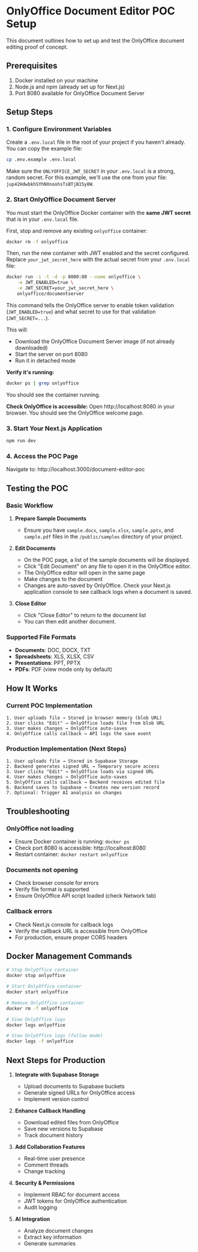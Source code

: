 # OnlyOffice Document Editor POC Setup

This document outlines how to set up and test the OnlyOffice document editing proof of concept.

## Prerequisites

1. Docker installed on your machine
2. Node.js and npm (already set up for Next.js)
3. Port 8080 available for OnlyOffice Document Server

## Setup Steps

### 1. Configure Environment Variables

Create a `.env.local` file in the root of your project if you haven't already. You can copy the example file:

```bash
cp .env.example .env.local
```

Make sure the `ONLYOFFICE_JWT_SECRET` in your `.env.local` is a strong, random secret. For this example, we'll use the one from your file: `jup42HdwbkhSYhNXnoohsTsBTjB15y8W`.

### 2. Start OnlyOffice Document Server

You must start the OnlyOffice Docker container with the **same JWT secret** that is in your `.env.local` file.

First, stop and remove any existing `onlyoffice` container:
```bash
docker rm -f onlyoffice
```

Then, run the new container with JWT enabled and the secret configured. Replace `your_jwt_secret_here` with the actual secret from your `.env.local` file:

```bash
docker run -i -t -d -p 8080:80 --name onlyoffice \
    -e JWT_ENABLED=true \
    -e JWT_SECRET=your_jwt_secret_here \
    onlyoffice/documentserver
```

This command tells the OnlyOffice server to enable token validation (`JWT_ENABLED=true`) and what secret to use for that validation (`JWT_SECRET=...`).

This will:
- Download the OnlyOffice Document Server image (if not already downloaded)
- Start the server on port 8080
- Run it in detached mode

**Verify it's running:**
```bash
docker ps | grep onlyoffice
```

You should see the container running.

**Check OnlyOffice is accessible:**
Open http://localhost:8080 in your browser. You should see the OnlyOffice welcome page.

### 3. Start Your Next.js Application

```bash
npm run dev
```

### 4. Access the POC Page

Navigate to: http://localhost:3000/document-editor-poc

## Testing the POC

### Basic Workflow

1. **Prepare Sample Documents**
   - Ensure you have `sample.docx`, `sample.xlsx`, `sample.pptx`, and `sample.pdf` files in the `/public/samples` directory of your project.

2. **Edit Documents**
   - On the POC page, a list of the sample documents will be displayed.
   - Click "Edit Document" on any file to open it in the OnlyOffice editor.
   - The OnlyOffice editor will open in the same page
   - Make changes to the document
   - Changes are auto-saved by OnlyOffice. Check your Next.js application console to see callback logs when a document is saved.

3. **Close Editor**
   - Click "Close Editor" to return to the document list
   - You can then edit another document.

### Supported File Formats

- **Documents**: DOC, DOCX, TXT
- **Spreadsheets**: XLS, XLSX, CSV
- **Presentations**: PPT, PPTX
- **PDFs**: PDF (view mode only by default)

## How It Works

### Current POC Implementation

```
1. User uploads file → Stored in browser memory (blob URL)
2. User clicks "Edit" → OnlyOffice loads file from blob URL
3. User makes changes → OnlyOffice auto-saves
4. OnlyOffice calls callback → API logs the save event
```

### Production Implementation (Next Steps)

```
1. User uploads file → Stored in Supabase Storage
2. Backend generates signed URL → Temporary secure access
3. User clicks "Edit" → OnlyOffice loads via signed URL
4. User makes changes → OnlyOffice auto-saves
5. OnlyOffice calls callback → Backend receives edited file
6. Backend saves to Supabase → Creates new version record
7. Optional: Trigger AI analysis on changes
```

## Troubleshooting

### OnlyOffice not loading
- Ensure Docker container is running: `docker ps`
- Check port 8080 is accessible: http://localhost:8080
- Restart container: `docker restart onlyoffice`

### Documents not opening
- Check browser console for errors
- Verify file format is supported
- Ensure OnlyOffice API script loaded (check Network tab)

### Callback errors
- Check Next.js console for callback logs
- Verify the callback URL is accessible from OnlyOffice
- For production, ensure proper CORS headers

## Docker Management Commands

```bash
# Stop OnlyOffice container
docker stop onlyoffice

# Start OnlyOffice container
docker start onlyoffice

# Remove OnlyOffice container
docker rm -f onlyoffice

# View OnlyOffice logs
docker logs onlyoffice

# View OnlyOffice logs (follow mode)
docker logs -f onlyoffice
```

## Next Steps for Production

1. **Integrate with Supabase Storage**
   - Upload documents to Supabase buckets
   - Generate signed URLs for OnlyOffice access
   - Implement version control

2. **Enhance Callback Handling**
   - Download edited files from OnlyOffice
   - Save new versions to Supabase
   - Track document history

3. **Add Collaboration Features**
   - Real-time user presence
   - Comment threads
   - Change tracking

4. **Security & Permissions**
   - Implement RBAC for document access
   - JWT tokens for OnlyOffice authentication
   - Audit logging

5. **AI Integration**
   - Analyze document changes
   - Extract key information
   - Generate summaries